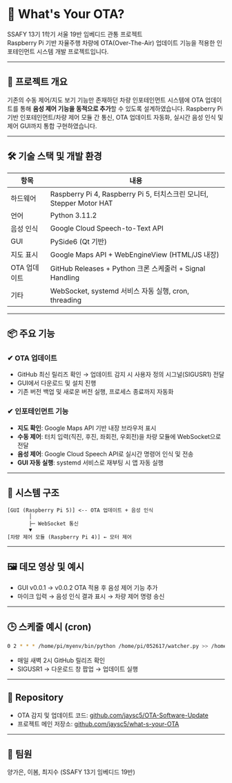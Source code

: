 # 📡 What's Your OTA?

SSAFY 13기 1학기 서울 19반 임베디드 관통 프로젝트  
Raspberry Pi 기반 자율주행 차량에 OTA(Over-The-Air) 업데이트 기능을 적용한 인포테인먼트 시스템 개발 프로젝트입니다.

---

## 🧭 프로젝트 개요

기존의 수동 제어/지도 보기 기능만 존재하던 차량 인포테인먼트 시스템에 OTA 업데이트를 통해 **음성 제어 기능을 동적으로 추가**할 수 있도록 설계하였습니다. Raspberry Pi 기반 인포테인먼트/차량 제어 모듈 간 통신, OTA 업데이트 자동화, 실시간 음성 인식 및 제어 GUI까지 통합 구현하였습니다.

---

## 🛠️ 기술 스택 및 개발 환경

| 항목 | 내용 |
|------|------|
| 하드웨어 | Raspberry Pi 4, Raspberry Pi 5, 터치스크린 모니터, Stepper Motor HAT |
| 언어 | Python 3.11.2 |
| 음성 인식 | Google Cloud Speech-to-Text API |
| GUI | PySide6 (Qt 기반) |
| 지도 표시 | Google Maps API + WebEngineView (HTML/JS 내장) |
| OTA 업데이트 | GitHub Releases + Python 크론 스케줄러 + Signal Handling |
| 기타 | WebSocket, systemd 서비스 자동 실행, cron, threading |

---

## 📦 주요 기능

### ✔ OTA 업데이트
- GitHub 최신 릴리즈 확인 → 업데이트 감지 시 사용자 정의 시그널(SIGUSR1) 전달
- GUI에서 다운로드 및 설치 진행
- 기존 버전 백업 및 새로운 버전 실행, 프로세스 종료까지 자동화

### ✔ 인포테인먼트 기능
- **지도 확인**: Google Maps API 기반 내장 브라우저 표시
- **수동 제어**: 터치 입력(직진, 후진, 좌회전, 우회전)을 차량 모듈에 WebSocket으로 전달
- **음성 제어**: Google Cloud Speech API로 실시간 명령어 인식 및 전송
- **GUI 자동 실행**: systemd 서비스로 재부팅 시 앱 자동 실행

---

## 🧪 시스템 구조

```
[GUI (Raspberry Pi 5)] <-- OTA 업데이트 + 음성 인식
       │
       ├─ WebSocket 통신
       ▼
[차량 제어 모듈 (Raspberry Pi 4)] ← 모터 제어
```

---

## 🖼️ 데모 영상 및 예시

- GUI v0.0.1 → v0.0.2 OTA 적용 후 음성 제어 기능 추가
- 마이크 입력 → 음성 인식 결과 표시 → 차량 제어 명령 송신

---

## 🕒 스케줄 예시 (cron)

```bash
0 2 * * * /home/pi/myenv/bin/python /home/pi/052617/watcher.py >> /home/pi/052617/watcher.log 2>&1
```
- 매일 새벽 2시 GitHub 릴리즈 확인
- SIGUSR1 → 다운로드 창 팝업 → 업데이트 실행

---

## 📂 Repository

- OTA 감지 및 업데이트 코드: [github.com/jaysc5/OTA-Software-Update](https://github.com/jaysc5/OTA-Software-Update)
- 프로젝트 메인 저장소: [github.com/jaysc5/what-s-your-OTA](https://github.com/jaysc5/what-s-your-OTA)

---

## 🙋 팀원

양가은, 이봄, 최지수 (SSAFY 13기 임베디드 19반)
